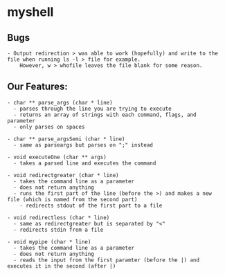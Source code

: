 # myshell

## Bugs
    - Output redirection > was able to work (hopefully) and write to the file when running ls -l > file for example. 
        However, w > whofile leaves the file blank for some reason.

## Our Features: 
    - char ** parse_args (char * line) 
      - parses through the line you are trying to execute
      - returns an array of strings with each command, flags, and parameter 
      - only parses on spaces 
 
    - char ** parse_argsSemi (char * line) 
      - same as parseargs but parses on ";" instead
      
    - void executeOne (char ** args) 
      - takes a parsed line and executes the command 
      
    - void redirectgreater (char * line) 
      - takes the command line as a parameter
      - does not return anything 
      - runs the first part of the line (before the >) and makes a new file (which is named from the second part)
        - redirects stdout of the first part to a file
 
    - void redirectless (char * line) 
      - same as redirectgreater but is separated by "<"
      - redirects stdin from a file
  
    - void mypipe (char * line)
      - takes the command line as a parameter
      - does not return anything 
      - reads the input from the first paramter (before the |) and executes it in the second (after |)
 
